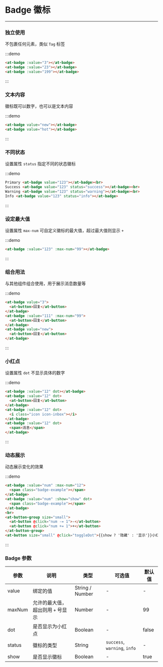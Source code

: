 
# Badge 徽标

----

### 独立使用

不包裹任何元素，类似 `Tag` 标签

:::demo
```html
<at-badge :value="3"></at-badge>
<at-badge :value="23"></at-badge>
<at-badge :value="199"></at-badge>
```
:::

### 文本内容

徽标既可以数字，也可以是文本内容

:::demo
```html
<at-badge value="new"></at-badge>
<at-badge value="hot"></at-badge>
```
:::

### 不同状态

设置属性 `status` 指定不同的状态徽标

:::demo
```html
Primary <at-badge value="123"></at-badge><br>
Success <at-badge value="123" status="success"></at-badge><br>
Warning <at-badge value="123" status="warning"></at-badge><br>
Info <at-badge value="123" status="info"></at-badge>
```
:::

### 设定最大值

设置属性 `max-num` 可自定义徽标的最大值，超过最大值则显示 `+`

:::demo
```html
<at-badge :value="123" :max-num="99"></at-badge>
```
:::

### 组合用法

与其他组件组合使用，用于展示消息数量等

:::demo
```html
<at-badge value="3">
  <at-button>回复</at-button>
</at-badge>
<at-badge :value="111" :max-num="99">
  <at-button>回复</at-button>
</at-badge>
<at-badge value="new">
  <at-button>回复</at-button>
</at-badge>
```
:::

### 小红点

设置属性 `dot` 不显示具体的数字

:::demo
```html
<at-badge :value="12" dot></at-badge>
<at-badge :value="12" dot>
  <at-button>回复</at-button>
</at-badge>
<at-badge :value="12" dot>
  <i class="icon icon-inbox"></i>
</at-badge>
<at-badge :value="12" dot>
  <span>消息</span>
</at-badge>
```
:::

### 动态展示

动态展示变化的效果

:::demo
```html
<at-badge :value="num" :max-num="12">
  <span class="badge-example"></span>
</at-badge>
<at-badge :value="num" :show="show" dot>
  <span class="badge-example"></span>
</at-badge>
<br>
<at-button-group size="small">
  <at-button @click="num -= 1">-</at-button>
  <at-button @click="num += 1">+</at-button>
</at-button-group>
<at-button size="small" @click="toggleDot">{{show ? '隐藏' : '显示'}}小红点</at-button>
```
:::

### Badge 参数

| 参数      | 说明          | 类型      | 可选值                           | 默认值  |
|---------- |-------------- |---------- |--------------------------------  |-------- |
| value | 绑定的值 | String / Number | - | - |
| maxNum | 允许的最大值，超出则用 `+` 号显示 | Number | - | 99 |
| dot | 是否显示为小红点 | Boolean | - | false |
| status | 徽标的类型 | String | `success`, `warning`, `info` | - |
| show | 是否显示徽标 | Boolean | - | true |

<script>
export default {
  data() {
    return {
      num: 3,
      show: true
    }
  },
  methods: {
    toggleDot() {
      this.show = !this.show
    }
  }
}
</script>

<style lang="sass" scoped>
  .badge-example {
    display: inline-block;
    width: 32px;
    height: 32px;
    border-radius: 6px;
    background: #EEE;
    cursor: pointer;
  }
  .at-badge + .at-badge {
    margin-left: 24px;
  }
</style>

